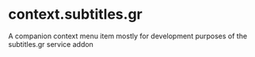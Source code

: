 # context.subtitles.gr
A companion context menu item mostly for development purposes of the subtitles.gr service addon
